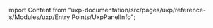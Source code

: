 
import Content from "uxp-documentation/src/pages/uxp/reference-js/Modules/uxp/Entry Points/UxpPanelInfo";

<Content query="product=xd"/>
